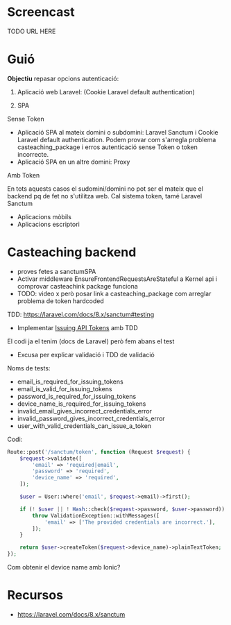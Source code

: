 # Screencast

TODO URL HERE

# Guió

**Objectiu** repasar opcions autenticació:

1) Aplicació web Laravel: (Cookie Laravel default authentication)

2) SPA

Sense Token
- Aplicació SPA al mateix domini o subdomini: Laravel Sanctum i Cookie Laravel default authentication. Podem provar com s'arregla problema casteaching_package i erros autenticació sense Token o token incorrecte.
- Aplicació SPA en un altre domini: Proxy

Amb Token

En tots aquests casos el sudomini/domini no pot ser el mateix que el backend pq de fet no s'utilitza web. Cal sistema token, tamé Laravel Sanctum
- Aplicacions mòbils
- Aplicacions escriptori

# Casteaching backend

- proves fetes a sanctumSPA
- Activar middleware EnsureFrontendRequestsAreStateful a Kernel api i comprovar casteachink package funciona
- TODO: video x però posar link a casteaching_package com arreglar problema de token hardcoded

TDD: https://laravel.com/docs/8.x/sanctum#testing
- Implementar [Issuing API Tokens](https://laravel.com/docs/8.x/sanctum#issuing-mobile-api-tokens) amb TDD

El codi ja el tenim (docs de Laravel) però fem abans el test
- Excusa per explicar validació i TDD de validació

Noms de tests:
- email_is_required_for_issuing_tokens
- email_is_valid_for_issuing_tokens
- password_is_required_for_issuing_tokens
- device_name_is_required_for_issuing_tokens
- invalid_email_gives_incorrect_credentials_error
- invalid_password_gives_incorrect_credentials_error
- user_with_valid_credentials_can_issue_a_token


Codi:

```php
Route::post('/sanctum/token', function (Request $request) {
    $request->validate([
        'email' => 'required|email',
        'password' => 'required',
        'device_name' => 'required',
    ]);

    $user = User::where('email', $request->email)->first();

    if (! $user || ! Hash::check($request->password, $user->password)) {
        throw ValidationException::withMessages([
            'email' => ['The provided credentials are incorrect.'],
        ]);
    }

    return $user->createToken($request->device_name)->plainTextToken;
});
```

Com obtenir el device name amb Ionic? 
# Recursos
- https://laravel.com/docs/8.x/sanctum
